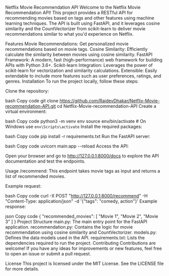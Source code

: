 Netflix Movie Recommendation API
Welcome to the Netflix Movie Recommendation API! This project provides a RESTful API for recommending movies based on tags and other features using machine learning techniques. The API is built using FastAPI, and it leverages cosine similarity and the CountVectorizer from scikit-learn to deliver movie recommendations similar to what you'd experience on Netflix.

Features
Movie Recommendations: Get personalized movie recommendations based on movie tags.
Cosine Similarity: Efficiently calculate the similarity between movies using cosine similarity.
FastAPI Framework: A modern, fast (high-performance) web framework for building APIs with Python 3.6+.
Scikit-learn Integration: Leverages the power of scikit-learn for vectorization and similarity calculations.
Extensible: Easily extendable to include more features such as user preferences, ratings, and genres.
Installation
To run the project locally, follow these steps:

Clone the repository:

bash
Copy code
git clone https://github.com/RajdevDhakar/Netflix-Movie-recommendation-API.git
cd Netflix-Movie-recommendation-API
Create a virtual environment:

bash
Copy code
python3 -m venv env
source env/bin/activate  # On Windows use `env\Scripts\activate`
Install the required packages:

bash
Copy code
pip install -r requirements.txt
Run the FastAPI server:

bash
Copy code
uvicorn main:app --reload
Access the API:

Open your browser and go to http://127.0.0.1:8000/docs to explore the API documentation and test the endpoints.

Usage
/recommend: This endpoint takes movie tags as input and returns a list of recommended movies.

Example request:

bash
Copy code
curl -X POST "http://127.0.0.1:8000/recommend" -H "Content-Type: application/json" -d '{"tags": "comedy, action"}'
Example response:

json
Copy code
{
    "recommended_movies": [
        "Movie 1",
        "Movie 2",
        "Movie 3"
    ]
}
Project Structure
main.py: The main entry point for the FastAPI application.
recommendation.py: Contains the logic for movie recommendation using cosine similarity and CountVectorizer.
models.py: Defines the data models used in the API.
requirements.txt: Lists the dependencies required to run the project.
Contributing
Contributions are welcome! If you have any ideas for improvements or new features, feel free to open an issue or submit a pull request.

License
This project is licensed under the MIT License. See the LICENSE file for more details.
